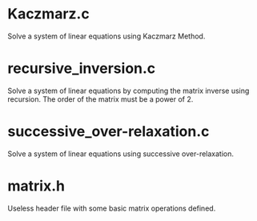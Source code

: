 # Kaczmarz.c
Solve a system of linear equations using Kaczmarz Method.

# recursive_inversion.c
Solve a system of linear equations by computing the matrix inverse using recursion. The order of the matrix must be a power of 2.

# successive_over-relaxation.c
Solve a system of linear equations using successive over-relaxation.

# matrix.h
Useless header file with some basic matrix operations defined.
